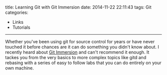 title: Learning Git with Git Immersion
date: 2014-11-22 22:11:43
tags: Git
categories:
- Links
- Tutorials
---

Whether you've been using git for source control for years or have never touched it before chances are it can do something you didn't know about. I recently heard about [Git Immersion](http://gitimmersion.com) and can't recommend it enough. It tackes you from the very basics to more complex topics like gitd and rebasing with a series of easy to follow labs that you can do entirely on your own machine.
